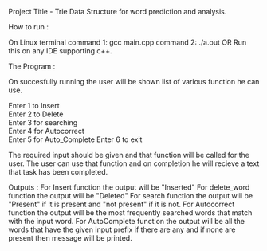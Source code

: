 Project Title - Trie Data Structure for word prediction and analysis.

How to run :

On Linux terminal
command 1: gcc main.cpp
command 2: ./a.out
OR
Run this on any IDE supporting c++.

The Program :

On succesfully running the user will be shown list of various function he can use.

Enter 1 to Insert        
Enter 2 to Delete        
Enter 3 for searching    
Enter 4 for Autocorrect  
Enter 5 for Auto_Complete
Enter 6 to exit

The required input should be given and that function will be called for the user. The user can 
use that function and on completion he will recieve a text that task has been completed.

Outputs :
For Insert function the output will be "Inserted"
For delete_word function the output will be "Deleted"
For search function the output will be "Present" if it is present and "not present" if it is not.
For Autocorrect function the output will be the most frequently searched words that match with the input word.
For AutoComplete function the output will be all the words that have the given input prefix if there are any and if none are present then message will be printed.  

